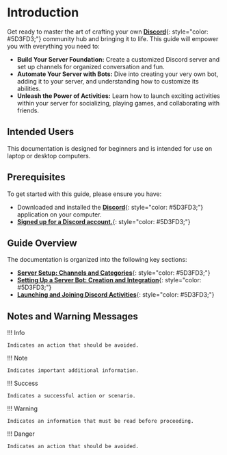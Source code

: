 # **Introduction**

Get ready to master the art of crafting your own [**Discord**](https://discord.com/){: style="color: #5D3FD3;"} community hub and bringing it to life. This guide will empower you with everything you need to:

* **Build Your Server Foundation:** Create a customized Discord server and set up channels for organized conversation and fun.  
* **Automate Your Server with Bots:** Dive into creating your very own bot, adding it to your server, and understanding how to customize its abilities.  
* **Unleash the Power of Activities:** Learn how to launch exciting activities within your server for socializing, playing games, and collaborating with friends.  

## Intended Users  
This documentation is designed for beginners and is intended for use on laptop or desktop computers.

## Prerequisites  
To get started with this guide, please ensure you have:  

* Downloaded and installed the [**Discord**](https://discord.com/){: style="color: #5D3FD3;"}  application on your computer.  
* [**Signed up for a Discord account.**](https://discord.com/register){: style="color: #5D3FD3;"}

## Guide Overview
The documentation is organized into the following key sections:

* [**Server Setup: Channels and Categories**](){: style="color: #5D3FD3;"}
* [**Setting Up a Server Bot: Creation and Integration**](){: style="color: #5D3FD3;"}  
* [**Launching and Joining Discord Activities**](){: style="color: #5D3FD3;"}


## Notes and Warning Messages

!!! Info

    Indicates an action that should be avoided.

!!! Note

    Indicates important additional information.

!!! Success

    Indicates a successful action or scenario.

!!! Warning

    Indicates an information that must be read before proceeding.

!!! Danger

    Indicates an action that should be avoided.





